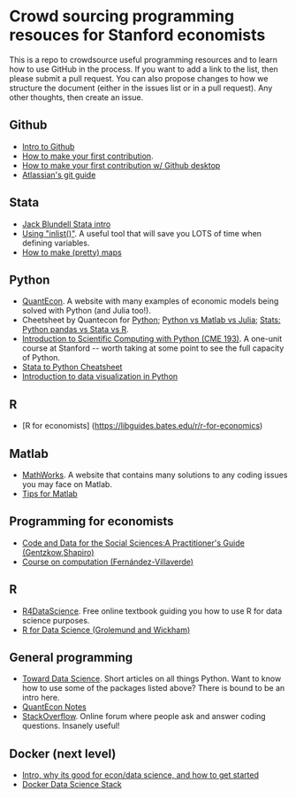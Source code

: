 # Crowd sourcing programming resouces for Stanford economists

This is a repo to crowdsource useful programming resources and to learn how to use GitHub in the process. If you want to add a link to the list, then please submit a pull request. You can also propose changes to how we structure the document (either in the issues list or in a pull request). Any other thoughts, then create an issue. 

## Github
- [Intro to Github](https://guides.github.com/activities/hello-world/) 
- [How to make your first contribution](https://github.com/firstcontributions/first-contributions). 
- [How to make your first contribution w/ Github desktop](https://github.com/firstcontributions/first-contributions/blob/master/gui-tool-tutorials/github-desktop-tutorial.md)
- [Atlassian's git guide](https://www.atlassian.com/git/tutorials)


## Stata
- [Jack Blundell Stata intro](https://jackblun.github.io/metricsinstata/)
- [Using "inlist()"](https://twitter.com/nickchk/status/1295852192126005248?lang=en). A useful tool that will save you LOTS of time when defining variables. 
- [How to make (pretty) maps](https://www.stata.com/support/faqs/graphics/spmap-and-maps/)

## Python
- [QuantEcon](https://quantecon.org/). A website with many examples of economic models being solved with Python (and Julia too!).
- Cheetsheet by Quantecon for [Python](https://cheatsheets.quantecon.org/python-cheatsheet.html); [Python vs Matlab vs Julia](https://cheatsheets.quantecon.org/); [Stats: Python pandas vs Stata vs R](https://cheatsheets.quantecon.org/stats-cheatsheet.html).
- [Introduction to Scientific Computing with Python (CME 193)](http://web.stanford.edu/class/cme193/syllabus.html). A one-unit course at Stanford -- worth taking at some point to see the full capacity of Python.  
- [Stata to Python Cheatsheet](http://www.danielmsullivan.com/pages/tutorial_stata_to_python.html)
- [Introduction to data visualization in Python](https://towardsdatascience.com/introduction-to-data-visualization-in-python-89a54c97fbed)


## R
- [R for economists] (https://libguides.bates.edu/r/r-for-economics)


## Matlab
- [MathWorks](https://www.mathworks.com/help/). A website that contains many solutions to any coding issues you may face on Matlab.
- [Tips for Matlab](https://www.mathworks.com/help/matlab/matlab_prog/techniques-for-improving-performance.html)

## Programming for economists
- [Code and Data for the Social Sciences:A Practitioner's Guide (Gentzkow,Shapiro)](http://web.stanford.edu/~gentzkow/research/CodeAndData.pdf)
- [Course on computation (Fernández-Villaverde)](https://www.sas.upenn.edu/~jesusfv/teaching.html)

## R
- [R4DataScience](https://r4ds.had.co.nz/). Free online textbook guiding you how to use R for data science purposes.
- [R for Data Science (Grolemund and Wickham)](https://r4ds.had.co.nz/)

## General programming
- [Toward Data Science](https://towardsdatascience.com/). Short articles on all things Python. Want to know how to use some of the packages listed above? There is bound to be an intro here. 
- [QuantEcon Notes](https://notes.quantecon.org/)
- [StackOverflow](https://stackoverflow.com/). Online forum where people ask and answer coding questions. Insanely useful! 

## Docker (next level)
- [Intro, why its good for econ/data science, and how to get started](https://towardsdatascience.com/how-docker-can-help-you-become-a-more-effective-data-scientist-7fc048ef91d5)
- [Docker Data Science Stack](https://hub.docker.com/r/jupyter/datascience-notebook/)
 

